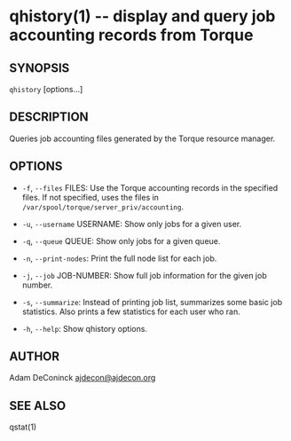 qhistory(1) -- display and query job accounting records from Torque
===================================================================

## SYNOPSIS

`qhistory` [options...]

## DESCRIPTION

Queries job accounting files generated by the Torque resource manager.

## OPTIONS

* `-f`, `--files` FILES:
  Use the Torque accounting records in the specified files. If not specified,
  uses the files in `/var/spool/torque/server_priv/accounting`.

* `-u`, `--username` USERNAME:
  Show only jobs for a given user.

* `-q`, `--queue` QUEUE:
  Show only jobs for a given queue.

* `-n`, `--print-nodes`:
  Print the full node list for each job.

* `-j`, `--job` JOB-NUMBER:
  Show full job information for the given job number.

* `-s`, `--summarize`:
  Instead of printing job list, summarizes some basic job statistics.
  Also prints a few statistics for each user who ran.

* `-h`, `--help`:
  Show qhistory options.

## AUTHOR

Adam DeConinck <ajdecon@ajdecon.org>

## SEE ALSO

qstat(1)

